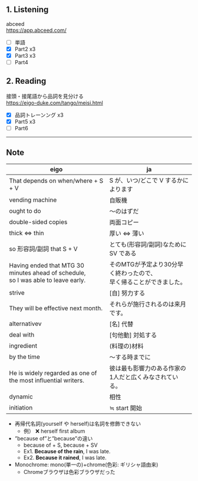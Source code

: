 ## 1. Listening
abceed  
https://app.abceed.com/

- [ ] 単語
- [x] Part2 x3
- [x] Part3 x3
- [ ] Part4

## 2. Reading
接頭・接尾語から品詞を見分ける  
https://eigo-duke.com/tango/meisi.html

- [x] 品詞トレーンング x3
- [x] Part5 x3
- [ ] Part6

---

## Note
eigo | ja
-- | --
That depends on when/where + S + V | S が、いつ/どこで V するかによります
vending machine | 自販機
ought to do | 〜のはずだ
double-sided copies | 両面コピー
thick ⇔ thin | 厚い ⇔ 薄い
so 形容詞/副詞 that S + V | とても(形容詞/副詞)なために SV である
Having ended that MTG  30 minutes ahead of schedule, <br>so I was able to leave early.　| そのMTGが予定より30分早く終わったので、<br>早く帰ることができました。
strive | [自] 努力する
They will be effective next month. | それらが施行されるのは来月です。
alternativev | [名] 代替
deal with | [句他動] 対処する
ingredient | (料理の)材料
by the time | ～する時までに
He is widely regarded as one of the most influential writers. | 彼は最も影響力のある作家の1人だと広くみなされている。
dynamic | 相性
initiation | ≒ start 開始

- 再帰代名詞(yourself や herself)は名詞を修飾できない
    - 例） ❌ herself first album
- ”because of”と”because”の違い
    - because of + S, because + SV
    - Ex1. **Because of the rain**, I was late.
    - Ex2. **Because it rained**, I was late.
- Monochrome: mono(単一の)+chrome(色彩: ギリシャ語由来)
    - Chromeブラウザは色彩ブラウザだった 
